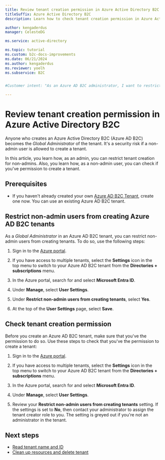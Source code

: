 ```yaml
---
title: Review tenant creation permission in Azure Active Directory B2C
titleSuffix: Azure Active Directory B2C
description: Learn how to check tenant creation permission in Azure Active Directory B2C before you create tenant

author: kengaderdus
manager: CelesteDG

ms.service: active-directory

ms.topic: tutorial
ms.custom: b2c-docs-improvements
ms.date: 06/21/2024
ms.author: kengaderdus
ms.reviewer: yoelh
ms.subservice: B2C


#Customer intent: "As an Azure AD B2C administrator, I want to restrict non-admin users from creating tenants, so that I can ensure security and prevent unauthorized access. Additionally, as a non-admin user, I want to check if I have permission to create a tenant, so that I can proceed with the necessary actions."

---
```


# Review tenant creation permission in Azure Active Directory B2C

Anyone who creates an Azure Active Directory B2C (Azure AD B2C) becomes the *Global Administrator* of the tenant. It's a security risk if a non-admin user is allowed to create a tenant. 

In this article, you learn how, as an admin, you can restrict tenant creation for non-admins. Also, you learn how, as a non-admin user, you can check if you've permission to create a tenant.

## Prerequisites 

- If you haven't already created your own [Azure AD B2C Tenant](tutorial-create-tenant.md), create one now. You can use an existing Azure AD B2C tenant.   

## Restrict non-admin users from creating Azure AD B2C tenants

As a *Global Administrator* in an Azure AD B2C tenant, you can restrict non-admin users from creating tenants. To do so, use the following steps:

1. Sign in to the [Azure portal](https://portal.azure.com).

1. If you have access to multiple tenants, select the **Settings** icon in the top menu to switch to your Azure AD B2C tenant from the **Directories + subscriptions** menu.

1. In the Azure portal, search for and select **Microsoft Entra ID**.

1. Under **Manage**, select **User Settings**.

1. Under **Restrict non-admin users from creating tenants**, select **Yes**. 

1. At the top of the **User Settings** page, select **Save**. 

## Check tenant creation permission

Before you create an Azure AD B2C tenant, make sure that you've the permission to do so. Use these steps to check that you've the permission to create a tenant: 

1. Sign in to the [Azure portal](https://portal.azure.com).

1. If you have access to multiple tenants, select the **Settings** icon in the top menu to switch to your Azure AD B2C tenant from the **Directories + subscriptions** menu.

1. In the Azure portal, search for and select **Microsoft Entra ID**.

1. Under **Manage**, select **User Settings**.

1. Review your **Restrict non-admin users from creating tenants** setting. If the settings is set to **No**, then contact your administrator to assign the tenant creator role to you. The setting is greyed out if you're not an administrator in the tenant.


## Next steps 

- [Read tenant name and ID](tenant-management-read-tenant-name.md)
- [Clean up resources and delete tenant](tutorial-delete-tenant.md)
